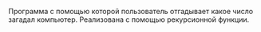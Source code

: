 Программа с помощью которой пользователь отгадывает какое число загадал компьютер. Реализована с помощью рекурсионной функции.
